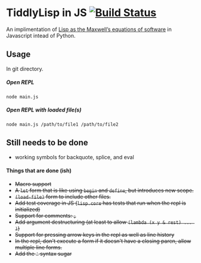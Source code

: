 # TiddlyLisp in JS [![Build Status](https://secure.travis-ci.org/stanistan/tiddlylisp-js.png)](http://travis-ci.org/stanistan/tiddlylisp-js)

An implimentation of [Lisp as the Maxwell’s equations of software](http://www.michaelnielsen.org/ddi/lisp-as-the-maxwells-equations-of-software/)
in Javascript intead of Python.

## Usage

In git directory.

##### Open REPL

```
node main.js
```

##### Open REPL with loaded file(s)

```
node main.js /path/to/file1 /path/to/file2
```

## Still needs to be done

- working symbols for backquote, splice, and eval

#### Things that are done (ish)

- ~~Macro support~~
- ~~A `let` form that is like using `begin` and `define`, but introduces new scope.~~
- ~~`(load-file)` form to include other files.~~
- ~~Add test coverage in JS (`lisp.core` has tests that run when the repl is initialized)~~
- ~~Support for comments: `;`~~
- ~~Add argument destructuring (at least to allow `(lambda (x y & rest) ... )`)~~
- ~~Support for pressing arrow keys in the repl as well as line history~~
- ~~In the repl, don't execute a form if it doesn't have a closing paren, allow multiple line forms.~~
- ~~Add the `'` syntax sugar~~
